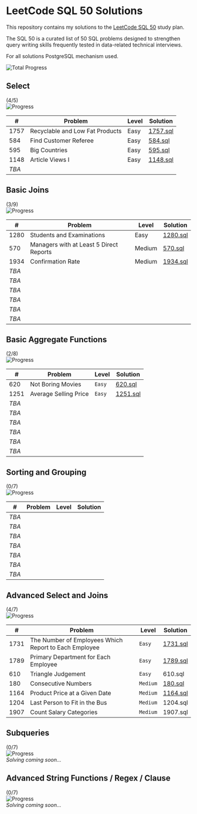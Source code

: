 # LeetCode SQL 50 Solutions

This repository contains my solutions to the [LeetCode SQL 50](https://leetcode.com/studyplan/top-sql-50/) study
plan.

The SQL 50 is a curated list of 50 SQL problems designed to strengthen query writing skills frequently tested in
data-related technical interviews.

For all solutions PostgreSQL mechanism used.

![Total Progress](https://img.shields.io/badge/Total_Progress-12%2F50_(24%25)-blue)

## Select

(4/5)  
![Progress](https://img.shields.io/badge/Progress-80%25-brightgreen)

| #     | Problem                         | Level | Solution             |
|-------|---------------------------------|-------|----------------------|
| 1757  | Recyclable and Low Fat Products | Easy  | [1757.sql](1757.sql) |
| 584   | Find Customer Referee           | Easy  | [584.sql](584.sql)   |
| 595   | Big Countries                   | Easy  | [595.sql](595.sql)   |
| 1148  | Article Views I                 | Easy  | [1148.sql](1148.sql) |
| _TBA_ |                                 |       |                      |

## Basic Joins

(3/9)  
![Progress](https://img.shields.io/badge/Progress-33%25-yellow)

| #     | Problem                                 | Level  | Solution             |
|-------|-----------------------------------------|--------|----------------------|
| 1280  | Students and Examinations               | Easy   | [1280.sql](1280.sql) |
| 570   | Managers with at Least 5 Direct Reports | Medium | [570.sql](570.sql)   |
| 1934  | Confirmation Rate                       | Medium | [1934.sql](1934.sql) |
| _TBA_ |                                         |        |                      |
| _TBA_ |                                         |        |                      |
| _TBA_ |                                         |        |                      |
| _TBA_ |                                         |        |                      |
| _TBA_ |                                         |        |                      |
| _TBA_ |                                         |        |                      |

## Basic Aggregate Functions

(2/8)  
![Progress](https://img.shields.io/badge/Progress-25%25-yellow)

| #     | Problem               | Level  | Solution             |
|-------|-----------------------|--------|----------------------|
| 620   | Not Boring Movies     | `Easy` | [620.sql](620.sql)   |
| 1251  | Average Selling Price | `Easy` | [1251.sql](1251.sql) |
| _TBA_ |                       |        |                      |
| _TBA_ |                       |        |                      |
| _TBA_ |                       |        |                      |
| _TBA_ |                       |        |                      |
| _TBA_ |                       |        |                      |
| _TBA_ |                       |        |                      |

## Sorting and Grouping

(0/7)  
![Progress](https://img.shields.io/badge/Progress-0%25-red)

| #     | Problem | Level | Solution |
|-------|---------|-------|----------|
| _TBA_ |         |       |          |
| _TBA_ |         |       |          |
| _TBA_ |         |       |          |
| _TBA_ |         |       |          |
| _TBA_ |         |       |          |
| _TBA_ |         |       |          |
| _TBA_ |         |       |          |

## Advanced Select and Joins

(4/7)  
![Progress](https://img.shields.io/badge/Progress-43%25-yellow)

| #    | Problem                                               | Level    | Solution             |
|------|-------------------------------------------------------|----------|----------------------|
| 1731 | The Number of Employees Which Report to Each Employee | `Easy`   | [1731.sql](1731.sql) |
| 1789 | Primary Department for Each Employee                  | `Easy`   | [1789.sql](1789.sql) |
| 610  | Triangle Judgement                                    | `Easy`   | 610.sql              |
| 180  | Consecutive Numbers                                   | `Medium` | [180.sql](180.sql)   |
| 1164 | Product Price at a Given Date                         | `Medium` | [1164.sql](1164.sql) |
| 1204 | Last Person to Fit in the Bus                         | `Medium` | 1204.sql             |
| 1907 | Count Salary Categories                               | `Medium` | 1907.sql             |

## Subqueries

(0/7)  
![Progress](https://img.shields.io/badge/Progress-0%25-red)  
_Solving coming soon..._

## Advanced String Functions / Regex / Clause

(0/7)  
![Progress](https://img.shields.io/badge/Progress-0%25-red)  
_Solving coming soon..._




